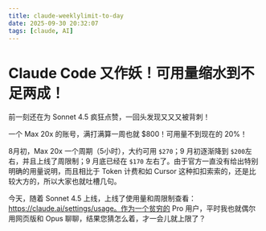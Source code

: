 ```yaml
---
title: claude-weeklylimit-to-day
date: 2025-09-30 20:32:07
tags: [claude, AI]
---
```


# Claude Code 又作妖！可用量缩水到不足两成！

前一刻还在为 Sonnet 4.5 疯狂点赞，一回头发现又又又被背刺！

一个 Max 20x 的账号，满打满算一周也就 $800！可用量不到现在的 20%！



8月初，Max 20x 一个周期（5小时），大约可用 `$270`；9 月初逐渐降到 `$200`左右，并且上线了周限制；9 月底已经在 `$170` 左右了。由于官方一直没有给出特别明确的用量说明，而且相比于 Token 计费和如 Cursor 这种扣扣索索的，还是比较大方的，所以大家也就吐槽几句。

今天，随着 Sonnet 4.5 上线，上线了使用量和周限制查看：https://claude.ai/settings/usage。作为一个贫穷的 Pro 用户，平时我也就偶尔用网页版和 Opus 聊聊，结果您猜怎么着，才一会儿就上限了？
